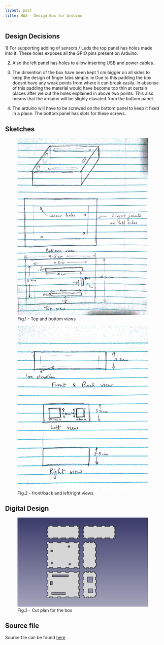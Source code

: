 ```yaml
---
layout: post
title: HW3 - Design Box for Arduino
---
```




 <h2>Design Decisions </h2>
 1) For supporting adding of sensors / Leds the top panel has holes made into it. These holes exposes all the GPIO pins present on Arduino.

 2) Also the left panel has holes to allow inserting USB and power cables.

 3) The dimention of the box have been kept 1 cm bigger on all sides to keep the design of finger tabs simple. ie 
Due to this padding the box doesnt have any weak points from where it can break easily. In absense of this padding the material would have become too thin at certain places after we cut the holes explained in above two points. This also means that the arduino will be slighly elavated from the bottom panel. 

 4) The arduino will have to be screwed on the bottom panel to keep it fixed in a place. The bottom panel has slots for these screws.


 <h2> Sketches </h2>

<figure>
	<img src="/public/images/box_sketch1.jpg">
	<figcaption>Fig.1 - Top and bottom views</figcaption>
</figure> 

<figure>
	<img src="/public/images/box_sketch2.jpg">
	<figcaption>Fig.2 - front/back and left/right views</figcaption>
</figure> 


<h2>Digital Design </h2>

<figure>
	<img src="/public/images/box.png">
	<figcaption>Fig.3 - Cut plan for the box</figcaption>
</figure>

<h2> Source file </h2> 
Source file can be found <a href="https://github.com/gbangera/CSE-592/tree/master/Assignment%203%20-%20Part%201:%202D%20Design">here </a>
